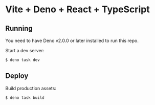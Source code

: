 # Vite + Deno + React + TypeScript

## Running

You need to have Deno v2.0.0 or later installed to run this repo.

Start a dev server:

```sh
$ deno task dev
```

## Deploy

Build production assets:

```sh
$ deno task build
```
